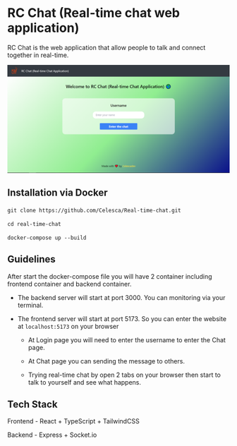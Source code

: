 # RC Chat (Real-time chat web application)

RC Chat is the web application that allow people to talk and connect together in real-time.

![Real-time-chat](https://github.com/Celesca/Celesca/blob/main/Project%20Picture/real-time-chat-login.PNG)

## Installation via Docker

`git clone https://github.com/Celesca/Real-time-chat.git`

`cd real-time-chat`

`docker-compose up --build`

## Guidelines

After start the docker-compose file you will have 2 container including frontend container and backend container.

* The backend server will start at port 3000. You can monitoring via your terminal.

* The frontend server will start at port 5173. So you can enter the website at `localhost:5173` on your browser

  - At Login page you will need to enter the username to enter the Chat page.
 
  - At Chat page you can sending the message to others.

  - Trying real-time chat by open 2 tabs on your browser then start to talk to yourself and see what happens.

## Tech Stack

Frontend - React + TypeScript + TailwindCSS

Backend - Express + Socket.io
